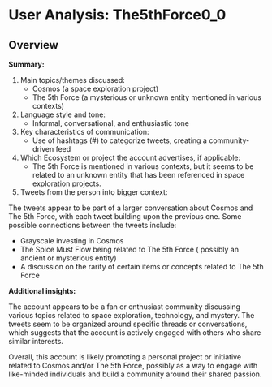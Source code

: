 # User Analysis: The5thForce0_0

## Overview

**Summary:**

1. Main topics/themes discussed:
	* Cosmos (a space exploration project)
	* The 5th Force (a mysterious or unknown entity mentioned in various contexts)
2. Language style and tone:
	* Informal, conversational, and enthusiastic tone
3. Key characteristics of communication:
	* Use of hashtags (#) to categorize tweets, creating a community-driven feed
4. Which Ecosystem or project the account advertises, if applicable:
	* The 5th Force is mentioned in various contexts, but it seems to be related to an unknown entity that has been referenced in space exploration projects.
5. Tweets from the person into bigger context:

The tweets appear to be part of a larger conversation about Cosmos and The 5th Force, with each tweet building upon the previous one. Some possible connections between the tweets include:
* Grayscale investing in Cosmos
* The Spice Must Flow being related to The 5th Force ( possibly an ancient or mysterious entity)
* A discussion on the rarity of certain items or concepts related to The 5th Force

**Additional insights:**

The account appears to be a fan or enthusiast community discussing various topics related to space exploration, technology, and mystery. The tweets seem to be organized around specific threads or conversations, which suggests that the account is actively engaged with others who share similar interests.

Overall, this account is likely promoting a personal project or initiative related to Cosmos and/or The 5th Force, possibly as a way to engage with like-minded individuals and build a community around their shared passion.